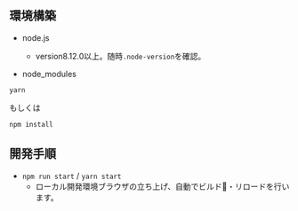 ## 環境構築

- node.js
    - version8.12.0以上。随時`.node-version`を確認。

- node_modules

```
yarn
```
もしくは
```
npm install
```

## 開発手順

- `npm run start` / `yarn start`
    - ローカル開発環境ブラウザの立ち上げ、自動でビルド・リロードを行います。

